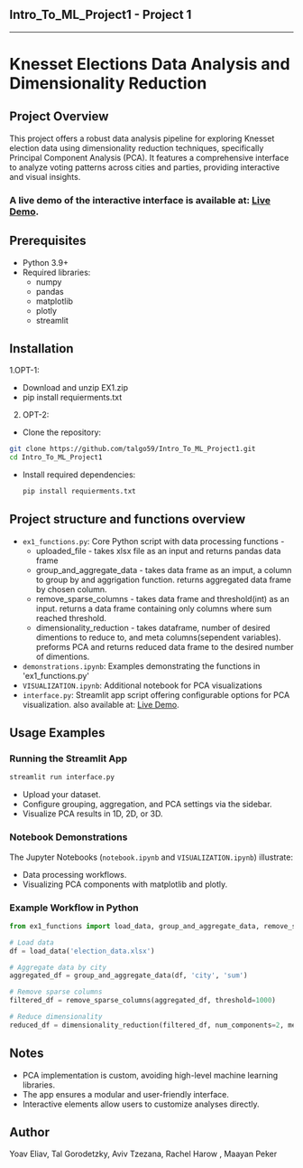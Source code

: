 ## Intro_To_ML_Project1 - Project 1
---
# Knesset Elections Data Analysis and Dimensionality Reduction

## Project Overview
This project offers a robust data analysis pipeline for exploring Knesset election data using dimensionality reduction techniques, specifically Principal Component Analysis (PCA). It features a comprehensive interface to analyze voting patterns across cities and parties, providing interactive and visual insights.

### A live demo of the interactive interface is available at: [Live Demo](https://ms---with-app-mttjukj93c7mr7uff2q7vn.streamlit.app/).

## Prerequisites
- Python 3.9+
- Required libraries:
  - numpy
  - pandas
  - matplotlib
  - plotly
  - streamlit

## Installation
1.OPT-1:
* Download and unzip EX1.zip
* pip install requierments.txt
2. OPT-2:
  * Clone the repository:
   ```bash
   git clone https://github.com/talgo59/Intro_To_ML_Project1.git
   cd Intro_To_ML_Project1
   ```
* Install required dependencies:
   ```bash
   pip install requierments.txt
   ```

## Project structure and functions overview
- `ex1_functions.py`: Core Python script with data processing functions -
  * uploaded_file - takes xlsx file as an input and returns pandas data frame
  * group_and_aggregate_data - takes data frame as an imput, a column to group by and aggrigation function. returns aggregated data frame by chosen column.
  * remove_sparse_columns - takes data frame and threshold(int) as an input. returns a data frame containing only columns where sum reached threshold.
  * dimensionality_reduction - takes dataframe, number of desired dimentions to reduce to, and meta columns(sependent variables). preforms PCA and returns reduced data frame to the desired number of dimentions.
- `demonstrations.ipynb`: Examples demonstrating the functions in 'ex1_functions.py'
- `VISUALIZATION.ipynb`: Additional notebook for PCA visualizations
- `interface.py`: Streamlit app script offering configurable options for PCA visualization. also available at: [Live Demo](https://ms---with-app-mttjukj93c7mr7uff2q7vn.streamlit.app/).


## Usage Examples
### Running the Streamlit App
```bash
streamlit run interface.py
```
- Upload your dataset.
- Configure grouping, aggregation, and PCA settings via the sidebar.
- Visualize PCA results in 1D, 2D, or 3D.

### Notebook Demonstrations
The Jupyter Notebooks (`notebook.ipynb` and `VISUALIZATION.ipynb`) illustrate:
- Data processing workflows.
- Visualizing PCA components with matplotlib and plotly.

### Example Workflow in Python
```python
from ex1_functions import load_data, group_and_aggregate_data, remove_sparse_columns, dimensionality_reduction

# Load data
df = load_data('election_data.xlsx')

# Aggregate data by city
aggregated_df = group_and_aggregate_data(df, 'city', 'sum')

# Remove sparse columns
filtered_df = remove_sparse_columns(aggregated_df, threshold=1000)

# Reduce dimensionality
reduced_df = dimensionality_reduction(filtered_df, num_components=2, meta_columns=['city'])
```

## Notes
- PCA implementation is custom, avoiding high-level machine learning libraries.
- The app ensures a modular and user-friendly interface.
- Interactive elements allow users to customize analyses directly.

## Author
Yoav Eliav, Tal Gorodetzky, Aviv Tzezana, Rachel Harow  , Maayan Peker
